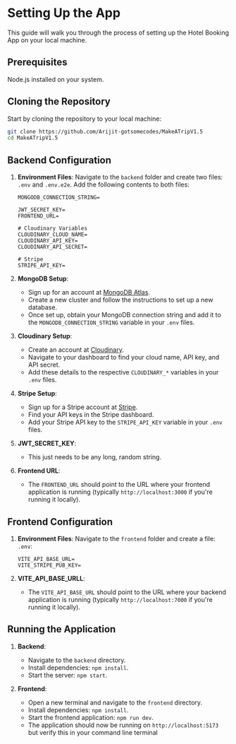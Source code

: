 # Setting Up the App

This guide will walk you through the process of setting up the Hotel Booking App on your local machine.

## Prerequisites

Node.js installed on your system.

## Cloning the Repository

Start by cloning the repository to your local machine:

```bash
git clone https://github.com/Arijit-gotsomecodes/MakeATripV1.5
cd MakeATripV1.5
```

## Backend Configuration

1. **Environment Files**: Navigate to the `backend` folder and create two files: `.env` and `.env.e2e`. Add the following contents to both files:

    ```plaintext
    MONGODB_CONNECTION_STRING=

    JWT_SECRET_KEY=
    FRONTEND_URL=

    # Cloudinary Variables
    CLOUDINARY_CLOUD_NAME=
    CLOUDINARY_API_KEY=
    CLOUDINARY_API_SECRET=

    # Stripe
    STRIPE_API_KEY=
    ```

2. **MongoDB Setup**: 
    - Sign up for an account at [MongoDB Atlas](https://www.mongodb.com/cloud/atlas).
    - Create a new cluster and follow the instructions to set up a new database.
    - Once set up, obtain your MongoDB connection string and add it to the `MONGODB_CONNECTION_STRING` variable in your `.env` files.

3. **Cloudinary Setup**:
    - Create an account at [Cloudinary](https://cloudinary.com/).
    - Navigate to your dashboard to find your cloud name, API key, and API secret.
    - Add these details to the respective `CLOUDINARY_*` variables in your `.env` files.

4. **Stripe Setup**:
    - Sign up for a Stripe account at [Stripe](https://stripe.com/).
    - Find your API keys in the Stripe dashboard.
    - Add your Stripe API key to the `STRIPE_API_KEY` variable in your `.env` files.
  
5. **JWT_SECRET_KEY**:
    - This just needs to be any long, random string.

7. **Frontend URL**:
    - The `FRONTEND_URL` should point to the URL where your frontend application is running (typically `http://localhost:3000` if you're running it locally).
  

## Frontend Configuration

1. **Environment Files**: Navigate to the `frontend` folder and create a file: `.env`:

    ```plaintext
    VITE_API_BASE_URL=
    VITE_STRIPE_PUB_KEY=
    ```

5. **VITE_API_BASE_URLL**:
    - The `VITE_API_BASE_URL` should point to the URL where your backend application is running (typically `http://localhost:7000` if you're running it locally).

## Running the Application

1. **Backend**:
    - Navigate to the `backend` directory.
    - Install dependencies: `npm install`.
    - Start the server: `npm start`.

2. **Frontend**:
    - Open a new terminal and navigate to the `frontend` directory.
    - Install dependencies: `npm install`.
    - Start the frontend application: `npm run dev`.
    - The application should now be running on `http://localhost:5173` but verify this in your command line terminal  


